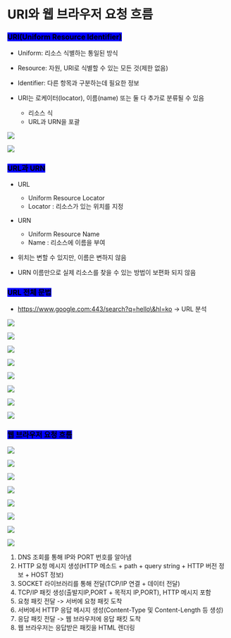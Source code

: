 # URI와 웹 브라우저 요청 흐름

### <mark style="background-color:blue;">URI(Uniform Resource Identifier)</mark>

* Uniform: 리소스 식별하는 통일된 방식&#x20;
* Resource: 자원, URI로 식별할 수 있는 모든 것(제한 없음)
*   Identifier: 다른 항목과 구분하는데 필요한 정보


* URI는 로케이터(locator), 이름(name) 또는 둘 다 추가로 분류될 수 있음
  * 리소스 식
  * URL과 URN을 포괄 &#x20;

![](<../.gitbook/assets/image (29) (1).png>)

![](<../.gitbook/assets/image (35).png>)

### <mark style="background-color:blue;">URL과 URN</mark>

* URL
  * Uniform Resource Locator
  * Locator : 리소스가 있는 위치를 지정  &#x20;
*   URN

    * Uniform Resource Name
    * Name : 리소스에 이름을 부여&#x20;


* 위치는 변할 수 있지만, 이름은 변하지 않음
* URN 이름만으로 실제 리소스를 찾을 수 있는 방법이 보편화 되지 않음&#x20;



### <mark style="background-color:blue;">URL 전체 문법</mark>

* https://www.google.com:443/search?q=hello\&hl=ko -> URL 분석&#x20;

&#x20;

![](<../.gitbook/assets/image (3).png>)

![](<../.gitbook/assets/image (25).png>)

![](<../.gitbook/assets/image (6).png>)

![](<../.gitbook/assets/image (23) (1).png>)

![](<../.gitbook/assets/image (33).png>)

![](<../.gitbook/assets/image (1) (1).png>)

![](<../.gitbook/assets/image (2) (1).png>)

![](<../.gitbook/assets/image (17) (1).png>)



### <mark style="background-color:blue;">웹 브라우저 요청 흐름</mark>

![](<../.gitbook/assets/image (21).png>)

![](<../.gitbook/assets/image (5).png>)

![](<../.gitbook/assets/image (32).png>)

![](<../.gitbook/assets/image (31).png>)

![](<../.gitbook/assets/image (28).png>)

![](<../.gitbook/assets/image (4) (1).png>)

![](<../.gitbook/assets/image (36) (1).png>)

![](<../.gitbook/assets/image (19).png>)

1. DNS 조회를 통해 IP와 PORT 번호를 알아냄
2. HTTP 요청 메시지 생성(HTTP 메소드 + path + query string + HTTP 버전 정보 + HOST 정보)
3. SOCKET 라이브러리를 통해 전달(TCP/IP 연결 + 데이터 전달)
4. TCP/IP 패킷 생성(출발지IP,PORT + 목적지 IP,PORT), HTTP 메시지 포함
5. 요청 패킷 전달 -> 서버에 요청 패킷 도착 &#x20;
6. 서버에서  HTTP 응답 메시지 생성(Content-Type 및 Content-Length 등 생성)
7. 응답 패킷 전달 -> 웹 브라우저에 응답 패킷 도착   &#x20;
8. 웹 브라우저는 응답받은 패킷을 HTML 렌더링    &#x20;
